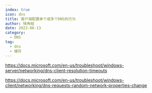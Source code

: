 ```yaml
---
index: true
icon: dns
title: 客户端配置单个或多个DNS的行为
author: 犄角蛙
date: 2022-06-13
category:
  - DNS
tag:
  - dns
  - 缓存
---
```






https://docs.microsoft.com/en-us/troubleshoot/windows-server/networking/dns-client-resolution-timeouts

https://docs.microsoft.com/en-us/troubleshoot/windows-client/networking/dns-requests-random-network-properties-change